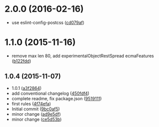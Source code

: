 <a name="2.0.0"></a>
# 2.0.0 (2016-02-16)


* use eslint-config-postcss ([cd079af](https://github.com/tinchoz49/eslint-config-tinchoz49/commit/cd079af))



<a name="1.1.0"></a>
# 1.1.0 (2015-11-16)


* remove max len 80, add experimentalObjectRestSpread ecmaFeatures ([b122fdd](https://github.com/tinchoz49/eslint-config-tinchoz49/commit/b122fdd))



<a name="1.0.4"></a>
## 1.0.4 (2015-11-07)


* 1.0.1 ([a3f2864](https://github.com/tinchoz49/eslint-config-tinchoz49/commit/a3f2864))
* add conventional changelog ([450fdf4](https://github.com/tinchoz49/eslint-config-tinchoz49/commit/450fdf4))
* complete readme, fix package.json ([9519111](https://github.com/tinchoz49/eslint-config-tinchoz49/commit/9519111))
* first rules ([4f74efa](https://github.com/tinchoz49/eslint-config-tinchoz49/commit/4f74efa))
* Initial commit ([9bc0af5](https://github.com/tinchoz49/eslint-config-tinchoz49/commit/9bc0af5))
* minor change ([ad9e5df](https://github.com/tinchoz49/eslint-config-tinchoz49/commit/ad9e5df))
* minor change ([ce5d53b](https://github.com/tinchoz49/eslint-config-tinchoz49/commit/ce5d53b))



